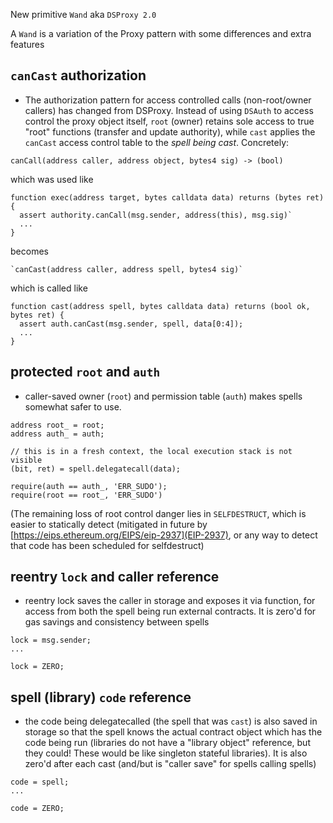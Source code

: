 

New primitive `Wand` aka `DSProxy 2.0`

A `Wand` is a variation of the Proxy pattern with some differences and extra features

## `canCast` authorization

* The authorization pattern for access controlled calls (non-root/owner callers) has 
changed from DSProxy. Instead of using `DSAuth` to access control the proxy object itself,
`root` (owner) retains sole access to true "root" functions (transfer and update authority),
while `cast` applies the `canCast` access control table to the *spell being cast*. Concretely:

`canCall(address caller, address object, bytes4 sig) -> (bool)`

which was used like 

```
function exec(address target, bytes calldata data) returns (bytes ret) {
  assert authority.canCall(msg.sender, address(this), msg.sig)`
  ...
}
```

becomes

```
`canCast(address caller, address spell, bytes4 sig)`
```

which is called like 

```
function cast(address spell, bytes calldata data) returns (bool ok, bytes ret) {
  assert auth.canCast(msg.sender, spell, data[0:4]);
  ...
}
```
## protected `root` and `auth`

* caller-saved owner (`root`) and permission table (`auth`) makes spells
somewhat safer to use.

```
address root_ = root;  
address auth_ = auth;   

// this is in a fresh context, the local execution stack is not visible
(bit, ret) = spell.delegatecall(data);

require(auth == auth_, 'ERR_SUDO');
require(root == root_, 'ERR_SUDO')
```
 (The remaining loss of root control danger lies in `SELFDESTRUCT`,
which is easier to statically detect
(mitigated in future by
[https://eips.ethereum.org/EIPS/eip-2937](EIP-2937),
or any way to detect that code has been scheduled for selfdestruct)

## reentry `lock` and caller reference

* reentry lock saves the caller in storage and exposes it via function,
for access from both the spell being run external contracts. It is zero'd
for gas savings and consistency between spells

```
lock = msg.sender;
...

lock = ZERO;   
```

## spell (library) `code` reference

* the code being delegatecalled (the spell that was `cast`) is also saved
in storage so that the spell knows the actual contract object which has
the code being run (libraries do not have a "library object" reference, but
they could! These would be like singleton stateful libraries). It is also zero'd
after each cast (and/but is "caller save" for spells calling spells)

```
code = spell;
...

code = ZERO;   
```


